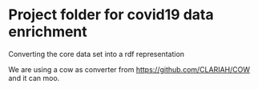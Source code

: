 # Project folder for covid19 data enrichment

Converting the core data set into a rdf representation



We are using a cow as converter from https://github.com/CLARIAH/COW and it can moo.

